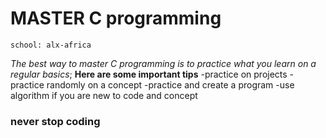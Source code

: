 # MASTER C programming
~~~~
school: alx-africa
~~~~
*The best way to master C programming is to practice what you learn on a regular basics*;
**Here are some important tips**
-practice on projects
-practice randomly on a concept
-practice and create a program
-use algorithm if you are new to code and concept
### never stop coding
